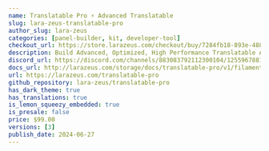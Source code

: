 ```yaml
---
name: Translatable Pro ⚡️ Advanced Translatable
slug: lara-zeus-translatable-pro
author_slug: lara-zeus
categories: [panel-builder, kit, developer-tool]
checkout_url: https://store.larazeus.com/checkout/buy/7284fb18-893e-488b-92bc-9130f1aca8b6?embed=1&media=0&logo=0&desc=0
description: Build Advanced, Optimized, High Performance Translatable Apps.
discord_url: https://discord.com/channels/883083792112300104/1255967881888399500
docs_url: http://larazeus.com/storage/docs/translatable-pro/v1/filament.md
url: https://larazeus.com/translatable-pro
github_repository: lara-zeus/translatable-pro
has_dark_theme: true
has_translations: true
is_lemon_squeezy_embedded: true
is_presale: false
price: $99.00
versions: [3]
publish_date: 2024-06-27
---
```

